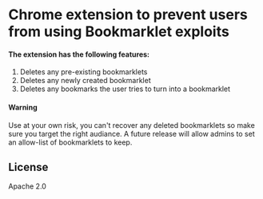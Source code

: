 # Chrome extension to prevent users from using Bookmarklet exploits

#### The extension has the following features: 
  1. Deletes any pre-existing bookmarklets
  2. Deletes any newly created bookmarklet
  3. Deletes any bookmarks the user tries to turn into a bookmarklet

#### Warning
Use at your own risk, you can't recover any deleted bookmarklets so make sure you target the right audiance. A future release will allow admins to set an allow-list of bookmarklets to keep. 

## License
Apache 2.0
